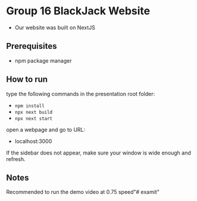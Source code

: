 # Group 16 BlackJack Website
- Our website was built on NextJS 

## Prerequisites 
- npm package manager

## How to run
type the following commands in the presentation root folder:
- `npm install`
- `npx next build`
- `npx next start`

open a webpage and go to URL:
- localhost:3000

If the sidebar does not appear, make sure your window is wide enough and refresh.

## Notes
Recommended to run the demo video at 0.75 speed"# examit" 
